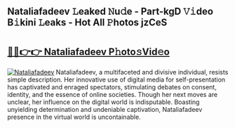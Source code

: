## Nataliafadeev 𝙻eaked 𝙽u𝚍e - Part-kgD 𝚅𝚒deo B𝚒kini 𝙻eaks - Hot All 𝙿hotos jzCeS

# <h2><a href="http://ld2l0s1.urlbe.top/?page=Nataliafadeev">🔗🔗👉👉 Nataliafadeev P𝚑oto𝚜Vid𝚎o</a></h2>

[![Nataliafadeev](https://i.imgur.com/eBuTRDB.gif)](http://ld2l0s1.urlbe.top/?page=Nataliafadeev)
Nataliafadeev, a multifaceted and divisive individual, resists simple description. Her innovative use of digital media for self-presentation has captivated and enraged spectators, stimulating debates on consent, identity, and the essence of online societies. Though her next moves are unclear, her influence on the digital world is indisputable. Boasting unyielding determination and undeniable captivation, Nataliafadeev presence in the virtual world is uncontainable.
